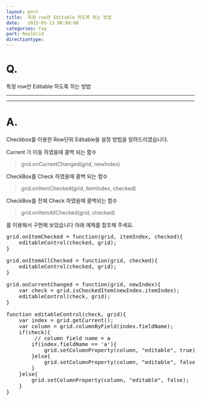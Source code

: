 ```yaml
---
layout: post
title:  특정 row만 Editable 하도록 하는 방법
date:   2015-05-13 00:00:00
categories: faq
part: RealGrid
directiontype: 
---
```


# Q.

특정 row만 Editable 하도록 하는 방법

---
***

# A.

Checkbox를 이용한 Row단위 Editable을 설정 방법을 알려드리겠습니다.  

Current 가 이동 하였을때 콜백 되는 함수   

> grid.onCurrentChanged(grid, newIndex)

CheckBox를 Check 하였을때 콜백 되는 함수  

> grid.onItemChecked(grid, itemIndex, checked)


CheckBox를 전체 Check 하였을때 콜백되는 함수  

> grid.onItemAllChecked(grid, checked) 

를 이용해서 구현해 보았습니다 아래 예제를 참조해 주세요.

<pre class="prettyprint">
grid.onItemChecked = function(grid, itemIndex, checked){
    editableControl(checked, grid);
}

grid.onItemAllChecked = function(grid, checked){
    editableControl(checked, grid);
}

grid.onCurrentChanged = function(grid, newIndex){
    var check = grid.isCheckedItem(newIndex.itemIndex);
    editableControl(check, grid);
}

function editableControl(check, grid){
    var index = grid.getCurrent();
    var column = grid.columnByField(index.fieldName);
    if(check){
         // column field name = a
        if(index.fieldName == 'a'){
            grid.setColumnProperty(column, "editable", true);
        }else{
            grid.setColumnProperty(column, "editable", false);
        }
    }else{
        grid.setColumnProperty(column, "editable", false);
    }
}
</pre>
